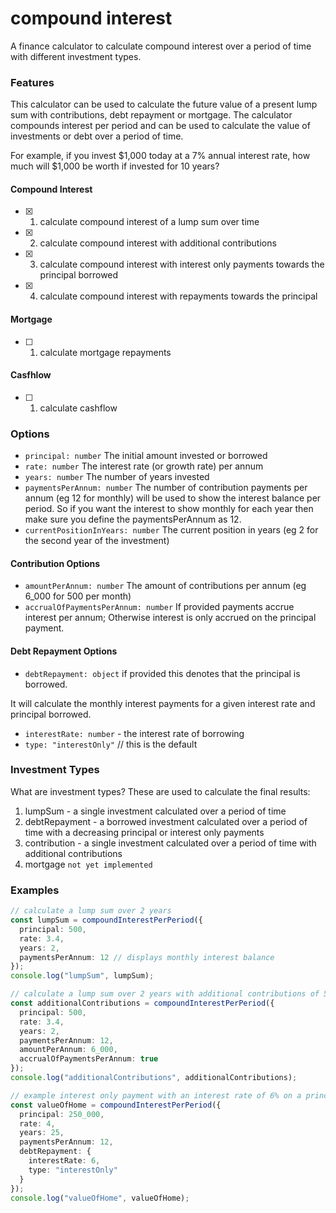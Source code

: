 # compound interest

A finance calculator to calculate compound interest over a period of time with different investment types.

### Features

This calculator can be used to calculate the future value of a present lump sum with contributions, debt repayment or mortgage. The calculator compounds interest per period and can be used to calculate the value of investments or debt over a period of time.

For example, if you invest $1,000 today at a 7% annual interest rate, how much will $1,000 be worth if invested for 10 years?

#### Compound Interest

- [x] 1. calculate compound interest of a lump sum over time
- [x] 2. calculate compound interest with additional contributions
- [x] 3. calculate compound interest with interest only payments towards the principal borrowed
- [x] 4. calculate compound interest with repayments towards the principal

#### Mortgage

<!-- TODO this is essentially done the only difference is we dont have a deposit option -->

- [ ] 1. calculate mortgage repayments

#### Casfhlow

- [ ] 1. calculate cashflow

### Options

- `principal: number` The initial amount invested or borrowed
- `rate: number` The interest rate (or growth rate) per annum
- `years: number` The number of years invested
- `paymentsPerAnnum: number` The number of contribution payments per annum (eg 12 for monthly) will be used to show the interest balance per period. So if you want the interest to show monthly for each year then make sure you define the paymentsPerAnnum as 12.
- `currentPositionInYears: number` The current position in years (eg 2 for the second year of the investment)

#### Contribution Options

- `amountPerAnnum: number` The amount of contributions per annum (eg 6_000 for 500 per month)
- `accrualOfPaymentsPerAnnum: number` If provided payments accrue interest per annum; Otherwise interest is only accrued on the principal payment.

#### Debt Repayment Options

- `debtRepayment: object` if provided this denotes that the principal is borrowed.

It will calculate the monthly interest payments for a given interest rate and principal borrowed.

- `interestRate: number` - the interest rate of borrowing
- `type: "interestOnly"` // this is the default

### Investment Types

What are investment types? These are used to calculate the final results:

1. lumpSum - a single investment calculated over a period of time
2. debtRepayment - a borrowed investment calculated over a period of time with a decreasing principal or interest only payments
3. contribution - a single investment calculated over a period of time with additional contributions
4. mortgage `not yet implemented`

### Examples

```ts
// calculate a lump sum over 2 years
const lumpSum = compoundInterestPerPeriod({
  principal: 500,
  rate: 3.4,
  years: 2,
  paymentsPerAnnum: 12 // displays monthly interest balance
});
console.log("lumpSum", lumpSum);

// calculate a lump sum over 2 years with additional contributions of 500 per month
const additionalContributions = compoundInterestPerPeriod({
  principal: 500,
  rate: 3.4,
  years: 2,
  paymentsPerAnnum: 12,
  amountPerAnnum: 6_000,
  accrualOfPaymentsPerAnnum: true
});
console.log("additionalContributions", additionalContributions);

// example interest only payment with an interest rate of 6% on a principal of 250,000
const valueOfHome = compoundInterestPerPeriod({
  principal: 250_000,
  rate: 4,
  years: 25,
  paymentsPerAnnum: 12,
  debtRepayment: {
    interestRate: 6,
    type: "interestOnly"
  }
});
console.log("valueOfHome", valueOfHome);
```
